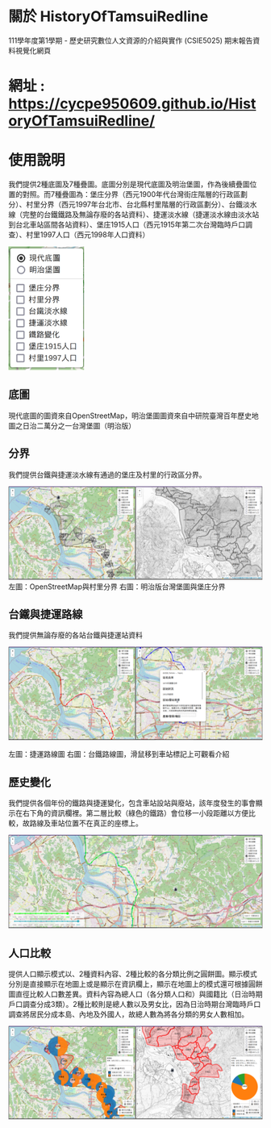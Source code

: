 # 關於 HistoryOfTamsuiRedline
111學年度第1學期 - 歷史研究數位人文資源的介紹與實作 (CSIE5025) 期末報告資料視覺化網頁

# 網址 : https://cycpe950609.github.io/HistoryOfTamsuiRedline/

# 使用說明

我們提供2種底圖及7種疊圖。底圖分別是現代底圖及明治堡圖，作為後續疊圖位置的對照。而7種疊圖為：堡庄分界（西元1900年代台灣街庄階層的行政區劃分）、村里分界（西元1997年台北市、台北縣村里階層的行政區劃分）、台鐵淡水線（完整的台鐵鐵路及無論存廢的各站資料）、捷運淡水線（捷運淡水線由淡水站到台北車站區間各站資料）、堡庄1915人口（西元1915年第二次台灣臨時戶口調查）、村里1997人口（西元1998年人口資料） 

<img src="./readmeImg/layerList.png" alt="layerList" width="150"/>

## 底圖 

現代底圖的圖資來自OpenStreetMap，明治堡圖圖資來自中研院臺灣百年歷史地圖之日治二萬分之一台灣堡圖（明治版） 

## 分界 

我們提供台鐵與捷運淡水線有通過的堡庄及村里的行政區分界。

![area](./readmeImg/area.png)
左圖：OpenStreetMap與村里分界 右圖：明治版台灣堡圖與堡庄分界 

## 台鐵與捷運路線 

我們提供無論存廢的各站台鐵與捷運站資料 

![railway](./readmeImg/railway.png)

左圖：捷運路線圖 右圖：台鐵路線圖，滑鼠移到車站標記上可觀看介紹 

## 歷史變化 

我們提供各個年份的鐵路與捷運變化，包含車站設站與廢站，該年度發生的事會顯示在右下角的資訊欄裡。第二層比較（綠色的鐵路）會位移一小段距離以方便比較，故路線及車站位置不在真正的座標上。 

![historyCompare](./readmeImg/history.png)

## 人口比較 

提供人口顯示模式以、2種資料內容、2種比較的各分類比例之圓餅圖。顯示模式分別是直接顯示在地圖上或是顯示在資訊欄上，顯示在地圖上的模式還可根據圓餅圖直徑比較人口數差異。資料內容為總人口（各分類人口和）與國籍比（日治時期戶口調查分成3類）。2種比較則是總人數以及男女比，因為日治時期台灣臨時戶口調查將居民分成本島、內地及外國人，故總人數為將各分類的男女人數相加。 

![populationCompare](./readmeImg/population.png)
 
